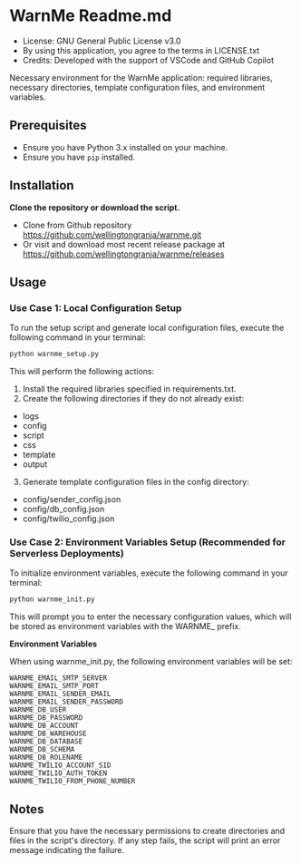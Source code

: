 # WarnMe Readme.md

- License: GNU General Public License v3.0
- By using this application, you agree to the terms in LICENSE.txt
- Credits: Developed with the support of VSCode and GitHub Copilot

Necessary environment for the WarnMe application: required libraries, necessary directories, template configuration files, and environment variables.

## Prerequisites

- Ensure you have Python 3.x installed on your machine.
- Ensure you have `pip` installed.

## Installation

**Clone the repository or download the script.**
- Clone from Github repository https://github.com/wellingtongranja/warnme.git
- Or visit and download most recent release package at https://github.com/wellingtongranja/warnme/releases

## Usage

### Use Case 1: Local Configuration Setup

To run the setup script and generate local configuration files, execute the following command in your terminal:

```sh
python warnme_setup.py
```

This will perform the following actions:

1. Install the required libraries specified in requirements.txt.
2. Create the following directories if they do not already exist:
- logs
- config
- script
- css
- template
- output
3. Generate template configuration files in the config directory:
- config/sender_config.json
- config/db_config.json
- config/twilio_config.json

### Use Case 2:  Environment Variables Setup (Recommended for Serverless Deployments)
To initialize environment variables, execute the following command in your terminal:

```sh
python warnme_init.py
```

This will prompt you to enter the necessary configuration values, which will be stored as environment variables with the WARNME_ prefix.

**Environment Variables**

When using warnme_init.py, the following environment variables will be set:

```
WARNME_EMAIL_SMTP_SERVER
WARNME_EMAIL_SMTP_PORT
WARNME_EMAIL_SENDER_EMAIL
WARNME_EMAIL_SENDER_PASSWORD
WARNME_DB_USER
WARNME_DB_PASSWORD
WARNME_DB_ACCOUNT
WARNME_DB_WAREHOUSE
WARNME_DB_DATABASE
WARNME_DB_SCHEMA
WARNME_DB_ROLENAME
WARNME_TWILIO_ACCOUNT_SID
WARNME_TWILIO_AUTH_TOKEN
WARNME_TWILIO_FROM_PHONE_NUMBER
```

## Notes
Ensure that you have the necessary permissions to create directories and files in the script's directory. If any step fails, the script will print an error message indicating the failure.